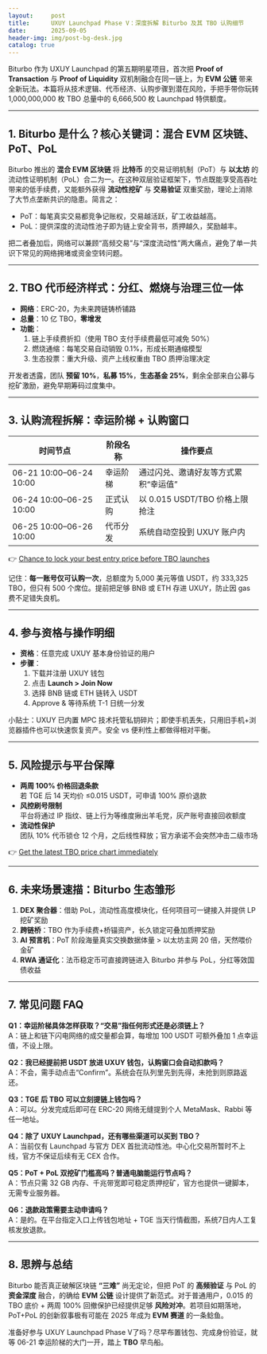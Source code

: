 ```yaml
---
layout:     post
title:      UXUY Launchpad Phase V：深度拆解 Biturbo 及其 TBO 认购细节
date:       2025-09-05
header-img: img/post-bg-desk.jpg
catalog: true
---
```


Biturbo 作为 UXUY Launchpad 的第五期明星项目，首次把 **Proof of Transaction** 与 **Proof of Liquidity** 双机制融合在同一链上，为 **EVM 公链** 带来全新玩法。本篇将从技术逻辑、代币经济、认购步骤到潜在风险，手把手带你玩转 1,000,000,000 枚 TBO 总量中的 6,666,500 枚 Launchpad 特供额度。

---

## 1. Biturbo 是什么？核心关键词：**混合 EVM 区块链、PoT、PoL**

Biturbo 推出的 **混合 EVM 区块链** 将 **比特币** 的交易证明机制（PoT）与 **以太坊** 的流动性证明机制（PoL）合二为一。在这种双层验证框架下，节点既能享受高吞吐带来的低手续费，又能额外获得 **流动性挖矿** 与 **交易验证** 双重奖励，理论上消除了大节点垄断共识的隐患。简言之：

- PoT：每笔真实交易都竞争记账权，交易越活跃，矿工收益越高。  
- PoL：提供深度的流动性池子即为链上安全背书，质押越久，奖励越丰。

把二者叠加后，网络可以兼顾“高频交易”与“深度流动性”两大痛点，避免了单一共识下常见的网络拥堵或资金空转问题。

---

## 2. TBO 代币经济样式：分红、燃烧与治理三位一体

- **网络**：ERC-20，为未来跨链铸桥铺路  
- **总量**：10 亿 TBO，**零增发**  
- **功能**：  
  1. 链上手续费折扣（使用 TBO 支付手续费最低可减免 50%）  
  2. 燃烧通缩：每笔交易自动销毁 0.1%，形成长期通缩模型  
  3. 生态投票：重大升级、资产上线权重由 TBO 质押治理决定  

开发者透露，团队 **预留 10%**，**私募 15%**，**生态基金 25%**，剩余全部来白公募与挖矿激励，避免早期筹码过度集中。

---

## 3. 认购流程拆解：幸运阶梯 + 认购窗口

| 时间节点 | 阶段名称 | 操作要点 |
| --- | --- | --- |
| 06-21 10:00–06-24 10:00 | 幸运阶梯 | 通过闪兑、邀请好友等方式累积“幸运值” |
| 06-24 10:00–06-25 10:00 | 正式认购 | 以 0.015 USDT/TBO 价格上限抢注 |
| 06-25 10:00–06-26 10:00 | 代币分发 | 系统自动空投到 UXUY 账户内 |

👉 [Chance to lock your best entry price before TBO launches](https://okxdog.com/)

记住：**每一账号仅可认购一次**，总额度为 5,000 美元等值 USDT，约 333,325 TBO，但只有 500 个席位。提前把足够 BNB 或 ETH 存进 UXUY，防止因 gas 费不足错失良机。

---

## 4. 参与资格与操作明细

- **资格**：任意完成 UXUY 基本身份验证的用户  
- **步骤**：  
  1. 下载并注册 UXUY 钱包  
  2. 点击 **Launch > Join Now**  
  3. 选择 BNB 链或 ETH 链转入 USDT  
  4. Approve & 等待系统 T-1 日统一分发

小贴士：UXUY 已内置 MPC 技术托管私钥碎片；即使手机丢失，只用旧手机+浏览器插件也可以快速恢复资产。安全 vs 便利性上都做得相对平衡。

---

## 5. 风险提示与平台保障

- **两周 100% 价格回退条款**  
  若 TGE 后 14 天均价 ≤0.015 USDT，可申请 100% 原价退款  
- **风控刷号限制**  
  平台将通过 IP 指纹、链上行为等维度揪出羊毛党，灰产账号直接回收额度  
- **流动性保护**  
  团队 10% 代币锁仓 12 个月，之后线性释放；官方承诺不会突然冲击二级市场

👉 [Get the latest TBO price chart immediately](https://okxdog.com/)

---

## 6. 未来场景速描：Biturbo 生态雏形

1. **DEX 聚合器**：借助 PoL，流动性高度模块化，任何项目可一键接入并提供 LP 挖矿奖励  
2. **跨链桥**：TBO 作为手续费+桥锚资产，长久锁定可叠加质押奖励  
3. **AI 预言机**：PoT 阶段海量真实交换数据体量 > 以太坊主网 20 倍，天然喂价金矿  
4. **RWA 通证化**：法币稳定币可直接跨链进入 Biturbo 并参与 PoL，分红等效国债收益

---

## 7. 常见问题 FAQ

**Q1：幸运阶梯具体怎样获取？“交易”指任何形式还是必须链上？**  
A：链上和链下闪电网络的成交量都会算，每增加 100 USDT 可额外叠加 1 点幸运值，不设上限。   

**Q2：我已经提前把 USDT 放进 UXUY 钱包，认购窗口会自动扣款吗？**  
A：不会，需手动点击“Confirm”。系统会在队列里先到先得，未抢到则原路返还。  

**Q3：TGE 后 TBO 可以立刻提链上钱包吗？**  
A：可以。分发完成后即可在 ERC-20 网络无缝提到个人 MetaMask、Rabbi 等任一地址。  

**Q4：除了 UXUY Launchpad，还有哪些渠道可以买到 TBO？**  
A：当前仅有 Launchpad 与官方 DEX 首批流动性池。中心化交易所暂时不上线，官方不保证后续有无 CEX 合作。  

**Q5：PoT + PoL 双挖矿门槛高吗？普通电脑能运行节点吗？**  
A：节点只需 32 GB 内存、千兆带宽即可稳定质押挖矿，官方也提供一键脚本，无需专业服务器。  

**Q6：退款政策需要主动申请吗？**  
A：是的。在平台指定入口上传钱包地址 + TGE 当天行情截图，系统7日内人工复核发放退款。  

---

## 8. 思辨与总结

Biturbo 能否真正破解区块链 **“三难”** 尚无定论，但把 PoT 的 **高频验证** 与 PoL 的 **资金深度** 融合，的确给 **EVM 公链** 设计提供了新范式。对于普通用户，0.015 的 TBO 底价 + 两周 100% 回撤保护已经提供足够 **风险对冲**。若项目如期落地，PoT+PoL 的创新叙事极有可能在 2025 年成为 **EVM 赛道** 的一条鲶鱼。

准备好参与 UXUY Launchpad Phase V了吗？尽早布置钱包、完成身份验证，就等 06-21 幸运阶梯的大门一开，踏上 **TBO** 早鸟船。